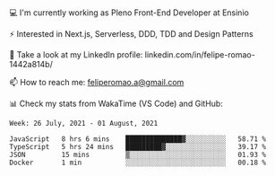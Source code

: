 💻 I'm currently working as Pleno Front-End Developer at Ensinio

⚡ Interested in Next.js, Serverless, DDD, TDD and Design Patterns

👥 Take a look at my LinkedIn profile: linkedin.com/in/felipe-romao-1442a814b/

📫 How to reach me: feliperomao.a@gmail.com

📊 Check my stats from WakaTime (VS Code) and GitHub:

<!--START_SECTION:waka-->
```text
Week: 26 July, 2021 - 01 August, 2021

JavaScript   8 hrs 6 mins    ██████████████▓░░░░░░░░░░   58.71 % 
TypeScript   5 hrs 24 mins   █████████▓░░░░░░░░░░░░░░░   39.17 % 
JSON         15 mins         ▒░░░░░░░░░░░░░░░░░░░░░░░░   01.93 % 
Docker       1 min           ░░░░░░░░░░░░░░░░░░░░░░░░░   00.18 % 
```
<!--END_SECTION:waka-->
